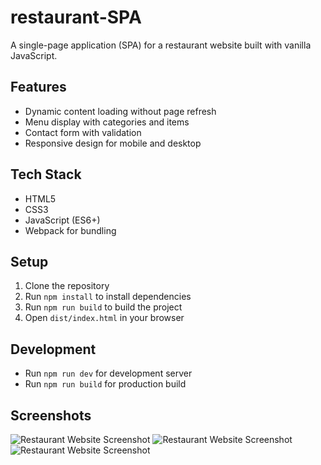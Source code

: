 # restaurant-SPA
A single-page application (SPA) for a restaurant website built with vanilla JavaScript.

## Features
- Dynamic content loading without page refresh
- Menu display with categories and items
- Contact form with validation
- Responsive design for mobile and desktop

## Tech Stack
- HTML5
- CSS3
- JavaScript (ES6+)
- Webpack for bundling

## Setup
1. Clone the repository
2. Run `npm install` to install dependencies
3. Run `npm run build` to build the project
4. Open `dist/index.html` in your browser

## Development
- Run `npm run dev` for development server
- Run `npm run build` for production build

## Screenshots
![Restaurant Website Screenshot](./images/menu.png)
![Restaurant Website Screenshot](./images/hours.png)
![Restaurant Website Screenshot](./images/about.png)